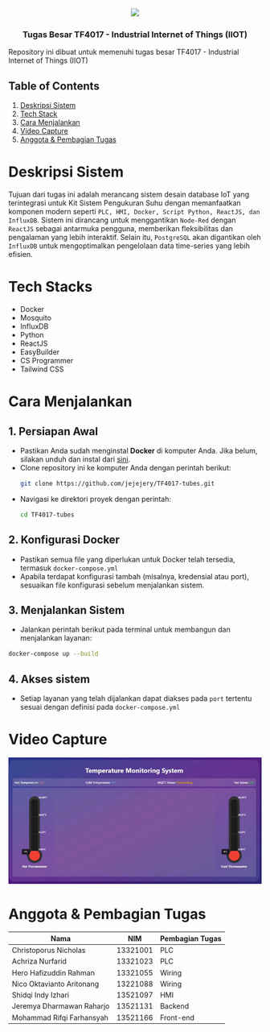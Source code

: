 
<div align="center">
    <a href="https://github.com/jejejery/TF4017-tubes">
    <img src="https://encrypted-tbn0.gstatic.com/images?q=tbn:ANd9GcSwPIuu6ZVB7ePVp_J355mL2egDnh3hJ3AG0g&s"/>
    </a>
    <h3 align="center">Tugas Besar TF4017 - Industrial Internet of Things (IIOT) </h3>
</div>

Repository ini dibuat untuk memenuhi tugas besar TF4017 - Industrial Internet of Things (IIOT)

## Table of Contents
1. [Deskripsi Sistem](#deskripsi-sistem)
2. [Tech Stack](#tech-stack)
3. [Cara Menjalankan](#cara-menjalankan)
4. [Video Capture](#video-capture)
5. [Anggota & Pembagian Tugas](#pembagian-tugas)

<a name="deskripsi-sistem"></a>

# Deskripsi Sistem

Tujuan dari tugas ini adalah merancang sistem desain database IoT yang terintegrasi untuk Kit Sistem Pengukuran Suhu dengan memanfaatkan komponen modern seperti `PLC, HMI, Docker, Script Python, ReactJS, dan InfluxDB`. Sistem ini dirancang untuk menggantikan `Node-Red` dengan `ReactJS` sebagai antarmuka pengguna, memberikan fleksibilitas dan pengalaman yang lebih interaktif. Selain itu, `PostgreSQL` akan digantikan oleh `InfluxDB` untuk mengoptimalkan pengelolaan data time-series yang lebih efisien.

<a name="tech-stack"></a>

# Tech Stacks
- Docker
- Mosquito
- InfluxDB
- Python
- ReactJS
- EasyBuilder
- CS Programmer
- Tailwind CSS

<a name="cara-menjalankan"></a>

# Cara Menjalankan

## 1. Persiapan Awal
- Pastikan Anda sudah menginstal **Docker** di komputer Anda. Jika belum, silakan unduh dan instal dari [sini](https://www.docker.com/).
- Clone repository ini ke komputer Anda dengan perintah berikut:
  ```bash
  git clone https://github.com/jejejery/TF4017-tubes.git
  ```
- Navigasi ke direktori proyek dengan perintah:
  ```bash
  cd TF4017-tubes
  ```
## 2. Konfigurasi Docker
- Pastikan semua file yang diperlukan untuk Docker telah tersedia, termasuk `docker-compose.yml`
- Apabila terdapat konfigurasi tambah (misalnya, kredensial atau port), sesuaikan file konfigurasi sebelum menjalankan sistem.
## 3. Menjalankan Sistem
- Jalankan perintah berikut pada terminal untuk membangun dan menjalankan layanan:
```bash
docker-compose up --build
```
## 4. Akses sistem
- Setiap layanan yang telah dijalankan dapat diakses pada `port` tertentu sesuai dengan definisi pada `docker-compose.yml`


<a name="video-capture"></a>

# Video Capture
<nl>

![Temperature Monitoring System Gif](https://github.com/jejejery/TF4017-tubes/blob/main/TemperatureMonitoringSystem.gif?raw=true)

<a name="pembagian-tugas"></a>

# Anggota & Pembagian Tugas

|Nama|NIM|Pembagian Tugas|
|----|-------|------|
|Christoporus Nicholas | 13321001 | PLC | 
|Achriza Nurfarid | 13321023 | PLC | 
|Hero Hafizuddin Rahman | 13321055 | Wiring | 
|Nico Oktavianto Aritonang | 13221088 | Wiring |
|Shidqi Indy Izhari | 13521097 | HMI |  
|Jeremya Dharmawan Raharjo | 13521131 | Backend | 
|Mohammad Rifqi Farhansyah | 13521166 | Front-end |  

